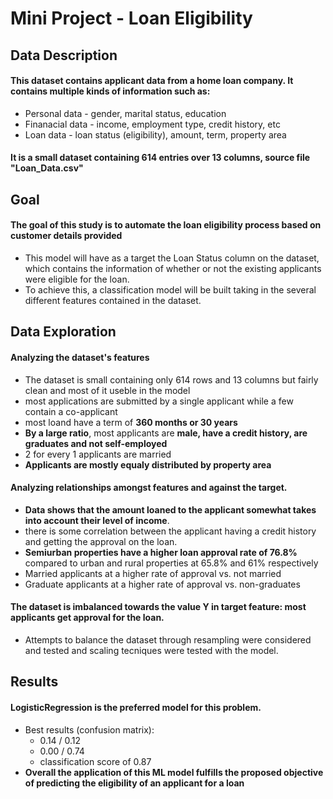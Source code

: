 # Mini Project - Loan Eligibility

## Data Description
#### This dataset contains applicant data from a home loan company. It contains multiple kinds of information such as:
* Personal data - gender, marital status, education
* Finanacial data - income, employment type, credit history, etc
* Loan data - loan status (eligibility), amount, term, property area
#### It is a small dataset containing 614 entries over 13 columns, source file "Loan_Data.csv"

## Goal
#### The goal of this study is to automate the loan eligibility process based on customer details provided
* This model will have as a target the Loan Status column on the dataset, which contains the information of whether or not the existing applicants were eligible for the loan.
* To achieve this, a classification model will be built taking in the several different features contained in the dataset.



## Data Exploration
#### Analyzing the dataset's features
* The dataset is small containing only 614 rows and 13 columns but fairly clean and most of it useble in the model
* most applications are submitted by a single applicant while a few contain a co-applicant
* most loand have a term of **360 months or 30 years**
* **By a large ratio**, most applicants are **male, have a credit history, are graduates and not self-employed**
* 2 for every 1 applicants are married
* **Applicants are mostly equaly distributed by property area**


#### Analyzing relationships amongst features and against the target.
* **Data shows that the amount loaned to the applicant somewhat takes into account their level of income**.
* there is some correlation between the applicant having a credit history and getting the approval on the loan.
* **Semiurban properties have a higher loan approval rate of 76.8%** compared to urban and rural properties at 65.8% and 61% respectively
* Married applicants at a higher rate of approval vs. not married
* Graduate applicants at a higher rate of approval vs. non-graduates

#### The dataset is imbalanced towards the value Y in target feature: most applicants get approval for the loan.
* Attempts to balance the dataset through resampling were considered and tested and scaling tecniques were tested with the model.

## Results
#### LogisticRegression is the preferred model for this problem.
* Best results (confusion matrix):
    * 0.14 / 0.12
    * 0.00 / 0.74
    * classification score of 0.87
* **Overall the application of this ML model fulfills the proposed objective of predicting the eligibility of an applicant for a loan**